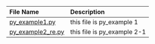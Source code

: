 | File Name                                | Description                 |
|:-----------------------------------------|:----------------------------|
| [py_example1.py](./py_example1.py)       | this file is py_example 1   |
| [py_example2_re.py](./py_example2_re.py) | this file is py_example 2-1 |